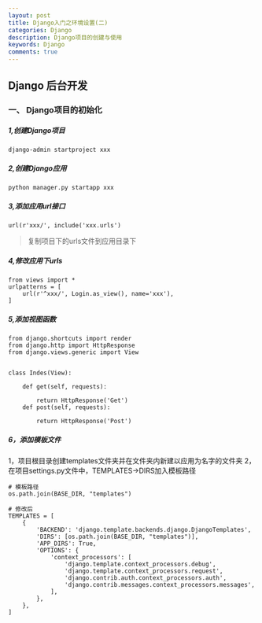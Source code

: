 ```yaml
---
layout: post
title: Django入门之环境设置(二)
categories: Django
description: Django项目的创建与使用
keywords: Django
comments: true
---
```

## Django 后台开发

### 一、 Django项目的初始化

##### 1,创建Django项目

```
django-admin startproject xxx
```

##### 2,创建Django应用

```
python manager.py startapp xxx
```

##### 3,添加应用url接口

```
url(r'xxx/', include('xxx.urls')
```

> 复制项目下的urls文件到应用目录下

##### 4,修改应用下urls

```
from views import *
urlpatterns = [
    url(r'^xxx/', Login.as_view(), name='xxx'),
]
```

##### 5,添加视图函数

```
from django.shortcuts import render
from django.http import HttpResponse
from django.views.generic import View


class Indes(View):

    def get(self, requests):

        return HttpResponse('Get')
    def post(self, requests):

        return HttpResponse('Post')
```
##### 6，添加模板文件
1，项目根目录创建templates文件夹并在文件夹内新建以应用为名字的文件夹
2，在项目settings.py文件中，TEMPLATES->DIRS加入模板路径
```
# 模板路径
os.path.join(BASE_DIR, "templates")

# 修改后
TEMPLATES = [
    {
        'BACKEND': 'django.template.backends.django.DjangoTemplates',
        'DIRS': [os.path.join(BASE_DIR, "templates")],
        'APP_DIRS': True,
        'OPTIONS': {
            'context_processors': [
                'django.template.context_processors.debug',
                'django.template.context_processors.request',
                'django.contrib.auth.context_processors.auth',
                'django.contrib.messages.context_processors.messages',
            ],
        },
    },
]

```




